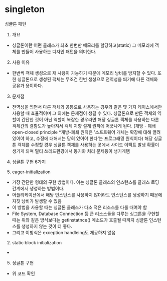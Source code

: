 # singleton
싱글톤 패턴

1. 개요
 - 싱글톤이란 어떤 클래스가 최초 한번만 메모리를 할당하고(static) 그 메모리에 객체를 만들어 사용하는 디자인 패턴을 의미한다.
 
2. 사용 이유 
 - 한번씩 객체 생성으로 재 사용이 가능하기 때문에 메모리 낭비를 방지할 수 있다. 
   또한 싱글톤으로 생성된 객체는 무조건 한번 생성으로 전역성을 띄기에 다른 객체와 공유가 용이하다.

3. 문제점
 - 전역성을 띄면서 다른 객체와 공통으로 사용하는 경우와 같은 몇 가지 케이스에서만 사용할 때 효율적이며 그 외에는 문제점이 생길 수 있다.
 싱글톤으로 만든 객체의 역할이 간단한 것이 아닌 역할이 복잡한 경우라면 해당 싱글톤 객체를 사용하는 다른 객체간의 결함도가 높아져서 
 객체 지향 설계 원칙에 어긋나게 된다.
 (개방 - 폐쇄 open-closed principle *개방-폐쇄 원칙은 '소프트웨어 개체는 확장에 대해 열려 있어야 하고, 수정에 대해서는 닫혀 있어야 한다'는 프로그래밍 원칙이다)
 해당 싱글톤 객체를 수정할 경우 싱글톤 객체를 사용하는 곳에서 사이드 이팩트 발생 확률이 생기게 되며 멀티 쓰레드환경에서 동기화 처리 문제등이 생기게됌
 
 
4. 싱글톤 구현 6가지
 
 1. eager-initialization
 - 가장 간단한 형태의 구현 방법이다. 이는 싱글톤 클래스의 인스턴스를 클래스 로딩 간계에서 생성하는 방법이다.
 - 어플리케이션에서 해당 인스턴스를 사용하지 않더라도 인스턴스를 생성하기 때문에 자칫 낭비가 발생할 수 있음
 - 이 방법을 사용할 때는 싱글톤 클래스가 다소 적은 리소스를 다룰 때여야 함
 - File System, Database Connection 등 큰 리소스들을 다루는 싱그톤을 구현할 때는 위와 같은 방식보다는 getinstatnce() 메소드가 호출될 때까지
싱글톤 인스턴스를 생성하지 않는 것이 더 좋다.
 - 그리고 이방식은 exception handleing도 제공하지 않음
 
 2. static block initialization 
 - 
 
5. 싱글톤 구현 
 - 위 코드 확인
